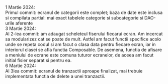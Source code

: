 1 Martie 2024: <br />
Primul commit:  ecranul de categorii este complet; baza de date este inclusa si compilata partial: mai exact tabelele categorie si subcategorie si DAO-urile aferente <br />
3 Martie 2024: <br />
Al 2-lea commit: am adaugat scheleteul fiserului fiecarui ecran. Am incercat sa modularizez cat se poate de mult. Astfel am facut functii specifice acolo unde se repeta codul si am facut o clasa data pentru fiecare ecran, iar in interiorul clasei se afla functia Composable.
De asemena, functia de afisare a meniului de ecrane este comuna tuturor ecranelor, de aceea am facut initial fisier separat si pentru ea. <br />
6 Martie 2024: <br />
Al 3lea commit: ecranul de tranzactii aproape finalizat, mai trebuie implementata functia de delete a unei tranzactii. <br />
